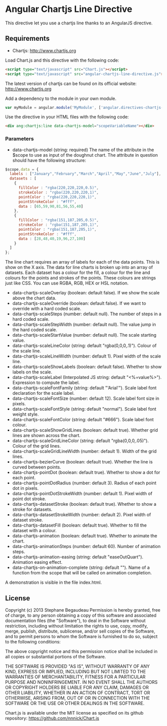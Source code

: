 # Angular Chartjs Line Directive

This directive let you use a chartjs line thanks to an AngularJS directive.

## Requirements
- Chartjs: http://www.chartjs.org

Load Chart.js and this directive with the following code:
```html
<script type="text/javascript" src="Chart.js"></script>
<script type="text/javascript" src="angular-chartjs-line-directive.js"></script>
```

The latest version of chartjs can be found on its official website:
http://www.chartjs.org

Add a dependency to the module in your own module.
```js
var myModule = angular.module('MyModule', ['angular.directives-chartjs-line']);
```

Use the directive in your HTML files with the following code:
```html
<div ang:chartjs:line data-chartjs-model="scopeVariableName"></div>
```
### Parameters
- data-chartjs-model (string: required)
The name of the attribute in the $scope to use as input of the doughnut chart. The attribute in question should have the following structure:

```js
$scope.data = {
  labels : ["January","February","March","April","May","June","July"],
  datasets : [
    {
      fillColor : "rgba(220,220,220,0.5)",
      strokeColor : "rgba(220,220,220,1)",
      pointColor : "rgba(220,220,220,1)",
      pointStrokeColor : "#fff",
      data : [65,59,90,81,56,55,40]
    },
    {
      fillColor : "rgba(151,187,205,0.5)",
      strokeColor : "rgba(151,187,205,1)",
      pointColor : "rgba(151,187,205,1)",
      pointStrokeColor : "#fff",
      data : [28,48,40,19,96,27,100]
    }
  ]
};
```

The line chart requires an array of labels for each of the data points. This is show on the X axis. The data for line charts is broken up into an array of datasets. Each dataset has a colour for the fill, a colour for the line and colours for the points and strokes of the points. These colours are strings just like CSS. You can use RGBA, RGB, HEX or HSL notation.

- data-chartjs-scaleOverlay (boolean: default false). If we show the scale above the chart data.
- data-chartjs-scaleOverride (boolean: default false). If we want to override with a hard coded scale.
- data-chartjs-scaleSteps (number: default null). The number of steps in a hard coded scale.
- data-chartjs-scaleStepWidth (number: default null). The value jump in the hard coded scale.
- data-chartjs-scaleStartValue (number: default null). The scale starting value.
- data-chartjs-scaleLineColor (string: default "rgba(0,0,0,.1)"). Colour of the scale line.
- data-chartjs-scaleLineWidth (number: default 1). Pixel width of the scale line.
- data-chartjs-scaleShowLabels (boolean: default false). Whether to show labels on the scale.
- data-chartjs-scaleLabel (Interpolated JS string: default "<%=value%>"). Expression to compute the label.
- data-chartjs-scaleFontFamily (string: default "'Arial'"). Scale label font declaration for the scale label.
- data-chartjs-scaleFontSize (number: default 12). Scale label font size in pixels.
- data-chartjs-scaleFontStyle (string: default "normal"). Scale label font weight style.
- data-chartjs-scaleFontColor (string: default "#666"). Scale label font colour.
- data-chartjs-scaleShowGridLines (boolean: default true). Whether grid lines are shown across the chart.
- data-chartjs-scaleGridLineColor (string: default "rgba(0,0,0,.05)"). Colour of the grid lines.
- data-chartjs-scaleGridLineWidth (number: default 1). Width of the grid lines.
- data-chartjs-bezierCurve (boolean: default true). Whether the line is curved between points.
- data-chartjs-pointDot (boolean: default true). Whether to show a dot for each point.
- data-chartjs-pointDotRadius (number: default 3). Radius of each point dot in pixels.
- data-chartjs-pointDotStrokeWidth (number: default 1). Pixel width of point dot stroke.
- data-chartjs-datasetStroke (boolean: default true). Whether to show a stroke for datasets.
- data-chartjs-datasetStrokeWidth (number: default 2). Pixel width of dataset stroke.
- data-chartjs-datasetFill (boolean: default true). Whether to fill the dataset with a colour.
- data-chartjs-animation (boolean: default true). Whether to animate the chart.
- data-chartjs-animationSteps (number: default 60). Number of animation steps.
- data-chartjs-animation-easing (string: default "easeOutQuart"). Animation easing effect.
- data-chartjs-on-animation-complete (string: default ""). Name of a function from the scope that will be called on animation completion.

A demonstration is visible in the file index.html.

## License
Copyright (c) 2013 Stephane Begaudeau
Permission is hereby granted, free of charge, to any person obtaining a copy of this software and associated documentation files (the "Software"), to deal in the Software without restriction, including without limitation the rights to use, copy, modify, merge, publish, distribute, sublicense, and/or sell copies of the Software, and to permit persons to whom the Software is furnished to do so, subject to the following conditions:

The above copyright notice and this permission notice shall be included in all copies or substantial portions of the Software.

THE SOFTWARE IS PROVIDED "AS IS", WITHOUT WARRANTY OF ANY KIND, EXPRESS OR IMPLIED, INCLUDING BUT NOT LIMITED TO THE WARRANTIES OF MERCHANTABILITY, FITNESS FOR A PARTICULAR PURPOSE AND NONINFRINGEMENT. IN NO EVENT SHALL THE AUTHORS OR COPYRIGHT HOLDERS BE LIABLE FOR ANY CLAIM, DAMAGES OR OTHER LIABILITY, WHETHER IN AN ACTION OF CONTRACT, TORT OR OTHERWISE, ARISING FROM, OUT OF OR IN CONNECTION WITH THE SOFTWARE OR THE USE OR OTHER DEALINGS IN THE SOFTWARE.

Chart.js is available under the MIT license as specified on its github repository: https://github.com/nnnick/Chart.js
